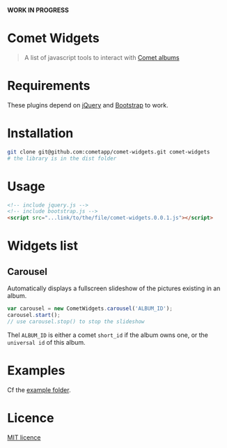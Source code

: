 **WORK IN PROGRESS**

Comet Widgets
===
> A list of javascript tools to interact with [Comet albums](https://cometapp.io)

# Requirements

These plugins depend on [jQuery](https://jquery.com/) and [Bootstrap](https://getbootstrap.com) to work.

# Installation

```sh
git clone git@github.com:cometapp/comet-widgets.git comet-widgets
# the library is in the dist folder
```

# Usage

```html
<!-- include jquery.js -->
<!-- include bootstrap.js -->
<script src="...link/to/the/file/comet-widgets.0.0.1.js"></script>
```

# Widgets list

## Carousel
Automatically displays a fullscreen slideshow of the pictures existing in an album.

```js
var carousel = new CometWidgets.carousel('ALBUM_ID');
carousel.start();
// use carousel.stop() to stop the slideshow
```

Thel `ALBUM_ID` is either a comet `short_id` if the album owns one, or the `universal id` of this album.

# Examples

Cf the [example folder](https://github.com/cometapp/comet-widgets/tree/examples).

# Licence
[MIT licence](https://opensource.org/licenses/MIT)
